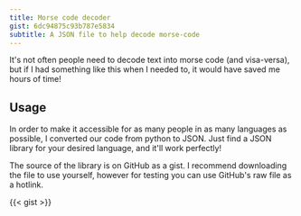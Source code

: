 ```yaml
---
title: Morse code decoder
gist: 6dc94875c93b787e5834
subtitle: A JSON file to help decode morse-code
---
```


It's not often people need to decode text into morse code (and visa-versa), but if I had something like this when I needed to, it would have saved me hours of time!

## Usage

In order to make it accessible for as many people in as many languages as possible, I converted our code from python to JSON. Just find a JSON library for your desired language, and it'll work perfectly!

The source of the library is on GitHub as a gist. I recommend downloading the file to use yourself, however for testing you can use GitHub's raw file as a hotlink.

{{< gist >}}
